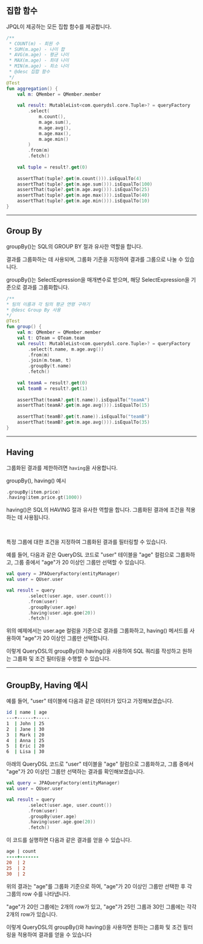 ## 집합 함수

JPQL이 제공하는 모든 집합 함수를 제공합니다.

```kotlin
/**  
 * COUNT(m) - 회원 수  
 * SUM(m.age) - 나이 합  
 * AVG(m.age) - 평균 나이  
 * MAX(m.age) - 최대 나이  
 * MIN(m.age) - 최소 나이  
 * @desc 집합 함수  
 */  
@Test  
fun aggregation() {  
    val m: QMember = QMember.member  
  
    val result: MutableList<com.querydsl.core.Tuple>? = queryFactory  
        .select(  
            m.count(),  
            m.age.sum(),  
            m.age.avg(),  
            m.age.max(),  
            m.age.min()  
        )  
        .from(m)  
        .fetch()  
  
    val tuple = result?.get(0)  
  
    assertThat(tuple?.get(m.count())).isEqualTo(4)  
    assertThat(tuple?.get(m.age.sum())).isEqualTo(100)  
    assertThat(tuple?.get(m.age.avg())).isEqualTo(25)  
    assertThat(tuple?.get(m.age.max())).isEqualTo(40)  
    assertThat(tuple?.get(m.age.min())).isEqualTo(10)  
}
```

---

## Group By

groupBy()는 SQL의 GROUP BY 절과 유사한 역할을 합니다.

결과를 그룹화하는 데 사용되며, 그룹화 기준을 지정하여 결과를 그룹으로 나눌 수 있습니다. 

groupBy()는 SelectExpression을 매개변수로 받으며, 해당 SelectExpression을 기준으로 결과를 그룹화합니다.

```kotlin
/**   
* 팀의 이름과 각 팀의 평균 연령 구하기  
* @desc Group By 사용   
*/  
@Test  
fun group() {  
    val m: QMember = QMember.member  
    val t: QTeam = QTeam.team  
    val result: MutableList<com.querydsl.core.Tuple>? = queryFactory  
        .select(t.name, m.age.avg())  
        .from(m)  
        .join(m.team, t)  
        .groupBy(t.name)  
        .fetch()  
      
    val teamA = result?.get(0)  
    val teamB = result?.get(1)  
      
    assertThat(teamA?.get(t.name)).isEqualTo("teamA")  
    assertThat(teamA?.get(m.age.avg())).isEqualTo(15)  
      
    assertThat(teamB?.get(t.name)).isEqualTo("teamB")  
    assertThat(teamB?.get(m.age.avg())).isEqualTo(35)  
}
```

---

## Having

그룹화된 결과를 제한하려면 `having`을 사용합니다.

groupBy(), having() 예시

```kotlin
.groupBy(item.price)
.having(item.price.gt(1000))
```

having()은 SQL의 HAVING 절과 유사한 역할을 합니다. 그룹화된 결과에 조건을 적용하는 데 사용됩니다. 

<br>

특정 그룹에 대한 조건을 지정하여 그룹화된 결과를 필터링할 수 있습니다.

예를 들어, 다음과 같은 QueryDSL 코드로 "user" 테이블을 "age" 컬럼으로 그룹화하고, 그룹 중에서 "age"가 20 이상인 그룹만 선택할 수 있습니다.

```kotlin
val query = JPAQueryFactory(entityManager) 
val user = QUser.user  

val result = query     
		.select(user.age, user.count())     
		.from(user)     
		.groupBy(user.age)     
		.having(user.age.goe(20))     
		.fetch()
```

위의 예제에서는 user.age 컬럼을 기준으로 결과를 그룹화하고, having() 메서드를 사용하여 "age"가 20 이상인 그룹만 선택합니다.

이렇게 QueryDSL의 groupBy()와 having()을 사용하여 SQL 쿼리를 작성하고 원하는 그룹화 및 조건 필터링을 수행할 수 있습니다.

---

## GroupBy, Having 예시

예를 들어, "user" 테이블에 다음과 같은 데이터가 있다고 가정해보겠습니다.

```bash
id | name | age 
---+------+----- 
1  | John | 25 
2  | Jane | 30 
3  | Mark | 20 
4  | Anna | 25 
5  | Eric | 20 
6  | Lisa | 30
```

아래의 QueryDSL 코드로 "user" 테이블을 "age" 컬럼으로 그룹화하고, 그룹 중에서 "age"가 20 이상인 그룹만 선택하는 결과를 확인해보겠습니다.

```kotlin
val query = JPAQueryFactory(entityManager) 
val user = QUser.user  

val result = query     
		.select(user.age, user.count())     
		.from(user)     
		.groupBy(user.age)     
		.having(user.age.goe(20))     
		.fetch()
```

이 코드를 실행하면 다음과 같은 결과를 얻을 수 있습니다.

```diff
age | count 
----+------- 
20  | 2 
25  | 2 
30  | 2
```

위의 결과는 "age"를 그룹화 기준으로 하여, "age"가 20 이상인 그룹만 선택한 후 각 그룹의 row 수를 나타냅니다.

"age"가 20인 그룹에는 2개의 row가 있고, "age"가 25인 그룹과 30인 그룹에는 각각 2개의 row가 있습니다.

이렇게 QueryDSL의 groupBy()와 having()을 사용하면 원하는 그룹화 및 조건 필터링을 적용하여 결과를 얻을 수 있습니다